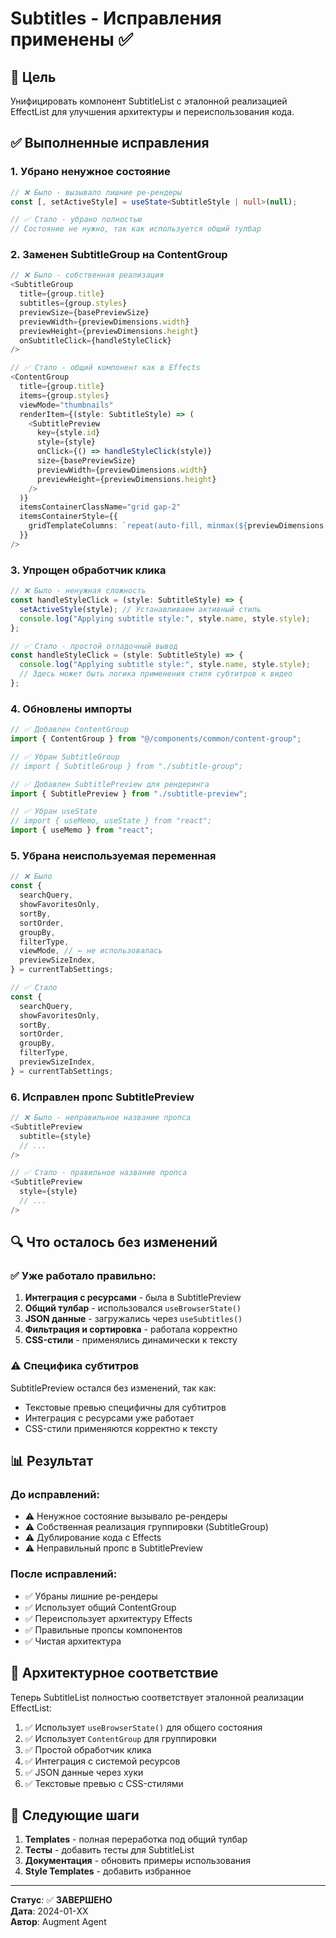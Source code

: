 # Subtitles - Исправления применены ✅

## 🎯 Цель
Унифицировать компонент SubtitleList с эталонной реализацией EffectList для улучшения архитектуры и переиспользования кода.

## ✅ Выполненные исправления

### 1. Убрано ненужное состояние
```typescript
// ❌ Было - вызывало лишние ре-рендеры
const [, setActiveStyle] = useState<SubtitleStyle | null>(null);

// ✅ Стало - убрано полностью
// Состояние не нужно, так как используется общий тулбар
```

### 2. Заменен SubtitleGroup на ContentGroup
```typescript
// ❌ Было - собственная реализация
<SubtitleGroup
  title={group.title}
  subtitles={group.styles}
  previewSize={basePreviewSize}
  previewWidth={previewDimensions.width}
  previewHeight={previewDimensions.height}
  onSubtitleClick={handleStyleClick}
/>

// ✅ Стало - общий компонент как в Effects
<ContentGroup
  title={group.title}
  items={group.styles}
  viewMode="thumbnails"
  renderItem={(style: SubtitleStyle) => (
    <SubtitlePreview
      key={style.id}
      style={style}
      onClick={() => handleStyleClick(style)}
      size={basePreviewSize}
      previewWidth={previewDimensions.width}
      previewHeight={previewDimensions.height}
    />
  )}
  itemsContainerClassName="grid gap-2"
  itemsContainerStyle={{
    gridTemplateColumns: `repeat(auto-fill, minmax(${previewDimensions.width}px, 1fr))`,
  }}
/>
```

### 3. Упрощен обработчик клика
```typescript
// ❌ Было - ненужная сложность
const handleStyleClick = (style: SubtitleStyle) => {
  setActiveStyle(style); // Устанавливаем активный стиль
  console.log("Applying subtitle style:", style.name, style.style);
};

// ✅ Стало - простой отладочный вывод
const handleStyleClick = (style: SubtitleStyle) => {
  console.log("Applying subtitle style:", style.name, style.style);
  // Здесь может быть логика применения стиля субтитров к видео
};
```

### 4. Обновлены импорты
```typescript
// ✅ Добавлен ContentGroup
import { ContentGroup } from "@/components/common/content-group";

// ✅ Убран SubtitleGroup
// import { SubtitleGroup } from "./subtitle-group";

// ✅ Добавлен SubtitlePreview для рендеринга
import { SubtitlePreview } from "./subtitle-preview";

// ✅ Убран useState
// import { useMemo, useState } from "react";
import { useMemo } from "react";
```

### 5. Убрана неиспользуемая переменная
```typescript
// ❌ Было
const {
  searchQuery,
  showFavoritesOnly,
  sortBy,
  sortOrder,
  groupBy,
  filterType,
  viewMode, // ← не использовалась
  previewSizeIndex,
} = currentTabSettings;

// ✅ Стало
const {
  searchQuery,
  showFavoritesOnly,
  sortBy,
  sortOrder,
  groupBy,
  filterType,
  previewSizeIndex,
} = currentTabSettings;
```

### 6. Исправлен пропс SubtitlePreview
```typescript
// ❌ Было - неправильное название пропса
<SubtitlePreview
  subtitle={style}
  // ...
/>

// ✅ Стало - правильное название пропса
<SubtitlePreview
  style={style}
  // ...
/>
```

## 🔍 Что осталось без изменений

### ✅ Уже работало правильно:
1. **Интеграция с ресурсами** - была в SubtitlePreview
2. **Общий тулбар** - использовался `useBrowserState()`
3. **JSON данные** - загружались через `useSubtitles()`
4. **Фильтрация и сортировка** - работала корректно
5. **CSS-стили** - применялись динамически к тексту

### ⚠️ Специфика субтитров
SubtitlePreview остался без изменений, так как:
- Текстовые превью специфичны для субтитров
- Интеграция с ресурсами уже работает
- CSS-стили применяются корректно к тексту

## 📊 Результат

### До исправлений:
- ⚠️ Ненужное состояние вызывало ре-рендеры
- ⚠️ Собственная реализация группировки (SubtitleGroup)
- ⚠️ Дублирование кода с Effects
- ⚠️ Неправильный пропс в SubtitlePreview

### После исправлений:
- ✅ Убраны лишние ре-рендеры
- ✅ Использует общий ContentGroup
- ✅ Переиспользует архитектуру Effects
- ✅ Правильные пропсы компонентов
- ✅ Чистая архитектура

## 🎯 Архитектурное соответствие

Теперь SubtitleList полностью соответствует эталонной реализации EffectList:

1. ✅ Использует `useBrowserState()` для общего состояния
2. ✅ Использует `ContentGroup` для группировки
3. ✅ Простой обработчик клика
4. ✅ Интеграция с системой ресурсов
5. ✅ JSON данные через хуки
6. ✅ Текстовые превью с CSS-стилями

## 🚀 Следующие шаги

1. **Templates** - полная переработка под общий тулбар
2. **Тесты** - добавить тесты для SubtitleList
3. **Документация** - обновить примеры использования
4. **Style Templates** - добавить избранное

---

**Статус**: ✅ **ЗАВЕРШЕНО**  
**Дата**: 2024-01-XX  
**Автор**: Augment Agent
